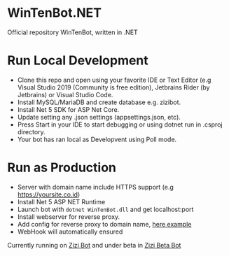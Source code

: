 # WinTenBot.NET
Official repository WinTenBot, written in .NET

# Run Local Development
- Clone this repo and open using your favorite IDE or Text Editor (e.g Visual Studio 2019 (Community is free edition), Jetbrains Rider (by Jetbrains) or Visual Studio Code.
- Install MySQL/MariaDB and create database e.g. zizibot.
- Install Net 5 SDK for ASP Net Core.
- Update setting any .json settings (appsettings.json, etc).
- Press Start in your IDE to start debugging or using dotnet run in .csproj directory.
- Your bot has ran local as Developvent using Poll mode.

# Run as Production
- Server with domain name include HTTPS support (e.g https://yoursite.co.id)
- Install Net 5 ASP NET Runtime
- Launch bot with `dotnet WinTenBot.dll` and get localhost:port
- Install webserver for reverse proxy.
- Add config for reverse proxy to domain name, [here example](https://www.google.com/search?client=firefox-b-d&q=nginx+reverse+proxy+example)
- WebHook will automatically ensured

Currently running on [Zizi Bot](t.me/MissZiziBot) and under beta in [Zizi Beta Bot](t.me/MissZiziBetaBot)
